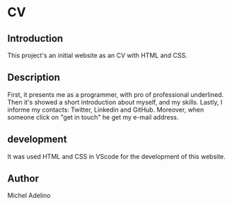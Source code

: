 # CV

## Introduction

This project's an initial website as an CV with HTML and CSS.

## Description 

First, it presents me as a programmer, with pro of professional underlined.
Then it's showed a short introduction about myself, and my skills. 
Lastly, I informe my contacts: Twitter, Linkedin and GitHub. 
Moreover, when someone click on "get in touch" he get my e-mail address.

## development

It was used HTML and CSS in VScode for the development of this website.

## Author

Michel Adelino
